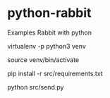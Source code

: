 # python-rabbit
Examples Rabbit with python

virtualenv -p python3 venv

source venv/bin/activate

pip install -r src/requirements.txt 

python src/send.py 
